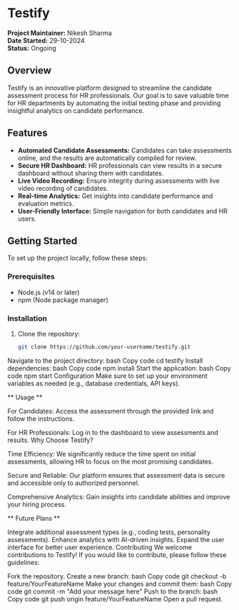 # Testify

**Project Maintainer:** Nikesh Sharma  
**Date Started:** 29-10-2024  
**Status:** Ongoing  

## Overview

Testify is an innovative platform designed to streamline the candidate assessment process for HR professionals. Our goal is to save valuable time for HR departments by automating the initial testing phase and providing insightful analytics on candidate performance.

## Features

- **Automated Candidate Assessments:** Candidates can take assessments online, and the results are automatically compiled for review.
- **Secure HR Dashboard:** HR professionals can view results in a secure dashboard without sharing them with candidates.
- **Live Video Recording:** Ensure integrity during assessments with live video recording of candidates.
- **Real-time Analytics:** Get insights into candidate performance and evaluation metrics.
- **User-Friendly Interface:** Simple navigation for both candidates and HR users.

## Getting Started

To set up the project locally, follow these steps:

### Prerequisites

- Node.js (v14 or later)
- npm (Node package manager)

### Installation

1. Clone the repository:
   ```bash
   git clone https://github.com/your-username/testify.git
Navigate to the project directory:
bash
Copy code
cd testify
Install dependencies:
bash
Copy code
npm install
Start the application:
bash
Copy code
npm start
Configuration
Make sure to set up your environment variables as needed (e.g., database credentials, API keys).

** Usage **

For Candidates: Access the assessment through the provided link and follow the instructions.

For HR Professionals: Log in to the dashboard to view assessments and results.
Why Choose Testify?

Time Efficiency: We significantly reduce the time spent on initial assessments, allowing HR to focus on the most promising candidates.

Secure and Reliable: Our platform ensures that assessment data is secure and accessible only to authorized personnel.

Comprehensive Analytics: Gain insights into candidate abilities and improve your hiring process.

** Future Plans **

Integrate additional assessment types (e.g., coding tests, personality assessments).
Enhance analytics with AI-driven insights.
Expand the user interface for better user experience.
Contributing
We welcome contributions to Testify! If you would like to contribute, please follow these guidelines:

Fork the repository.
Create a new branch:
bash
Copy code
git checkout -b feature/YourFeatureName
Make your changes and commit them:
bash
Copy code
git commit -m "Add your message here"
Push to the branch:
bash
Copy code
git push origin feature/YourFeatureName
Open a pull request.
